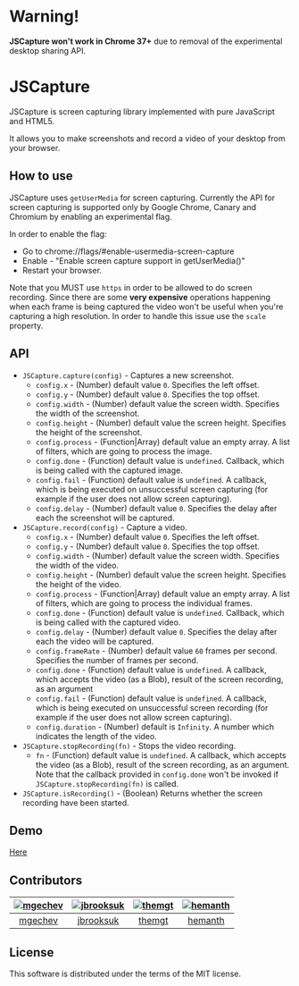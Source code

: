 # Warning!

**JSCapture won't work in Chrome 37+** due to removal of the experimental desktop sharing API.

# JSCapture

JSCapture is screen capturing library implemented with pure JavaScript and HTML5.

It allows you to make screenshots and record a video of your desktop from your browser.

## How to use

JSCapture uses `getUserMedia` for screen capturing. Currently the API for screen capturing is supported only by Google Chrome, Canary and Chromium by enabling an experimental flag.

In order to enable the flag:

* Go to chrome://flags/#enable-usermedia-screen-capture
* Enable - "Enable screen capture support in getUserMedia()"
* Restart your browser.

Note that you MUST use `https` in order to be allowed to do screen recording. Since there are some **very expensive** operations happening when each frame is being captured the video won't be useful when you're capturing a high resolution. In order to handle this issue use the `scale` property.

## API

* `JSCapture.capture(config)` - Captures a new screenshot.
  * `config.x` - (Number) default value `0`. Specifies the left offset.
  * `config.y` - (Number) default value `0`. Specifies the top offset.
  * `config.width` - (Number) default value the screen width. Specifies the width of the screenshot.
  * `config.height` - (Number) default value the screen height. Specifies the height of the screenshot.
  * `config.process` - (Function|Array) default value an empty array. A list of filters, which are going to process the image.
  * `config.done` - (Function) default value is `undefined`. Callback, which is being called with the captured image.
  * `config.fail` - (Function) default value is `undefined`. A callback, which is being executed on unsuccessful screen capturing (for example if the user does not allow screen capturing).
  * `config.delay` - (Number) default value `0`. Specifies the delay after each the screenshot will be captured.
* `JSCapture.record(config)` - Capture a video.
  * `config.x` - (Number) default value `0`. Specifies the left offset.
  * `config.y` - (Number) default value `0`. Specifies the top offset.
  * `config.width` - (Number) default value the screen width. Specifies the width of the video.
  * `config.height` - (Number) default value the screen height. Specifies the height of the video.
  * `config.process` - (Function|Array) default value an empty array. A list of filters, which are going to process the individual frames.
  * `config.done` - (Function) default value is `undefined`. Callback, which is being called with the captured video.
  * `config.delay` - (Number) default value `0`. Specifies the delay after each the video will be captured.
  * `config.frameRate` - (Number) default value `60` frames per second. Specifies the number of frames per second.
  * `config.done` - (Function) default value is `undefined`. A callback, which accepts the video (as a Blob), result of the screen recording, as an argument
  * `config.fail` - (Function) default value is `undefined`. A callback, which is being executed on unsuccessful screen recording (for example if the user does not allow screen capturing).
  * `config.duration` - (Number) default is `Infinity`. A number which indicates the length of the video.
* `JSCapture.stopRecording(fn)` - Stops the video recording.
  * `fn` - (Function) default value is `undefined`. A callback, which accepts the video (as a Blob), result of the screen recording, as an argument. Note that the callback provided in `config.done` won't be invoked if `JSCapture.stopRecording(fn)` is called.
* `JSCapture.isRecording()` - (Boolean) Returns whether the screen recording have been started.

## Demo

[Here](https://mgechev.github.io/jscapture/)

## Contributors

[![mgechev](http://www.gravatar.com/avatar/82bafb0432ce4ccc9dcc26f94d5fe5bc?s=117)](https://github.com/mgechev) |[![jbrooksuk](http://www.gravatar.com/avatar/13616b6551a3854378f9e6fea964e519?s=117)](https://github.com/jbrooksuk) |[![themgt](http://www.gravatar.com/avatar/8ad9f63b9bd8e84da55eb083d25344db?s=117)](https://github.com/themgt) |[![hemanth](http://www.gravatar.com/avatar/d32a6bf2b43bf62a7212f0c793d76319?s=117)](https://github.com/hemanth) |
:---: |:---: |:---: |:---: |
[mgechev](https://github.com/mgechev) |[jbrooksuk](https://github.com/jbrooksuk) |[themgt](https://github.com/themgt) |[hemanth](https://github.com/hemanth) |


## License

This software is distributed under the terms of the MIT license.
